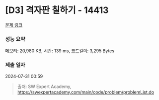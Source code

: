 # [D3] 격자판 칠하기 - 14413 

[문제 링크](https://swexpertacademy.com/main/code/problem/problemDetail.do?contestProbId=AYEXgKnKKg0DFARx) 

### 성능 요약

메모리: 20,980 KB, 시간: 139 ms, 코드길이: 3,295 Bytes

### 제출 일자

2024-07-31 00:59



> 출처: SW Expert Academy, https://swexpertacademy.com/main/code/problem/problemList.do
